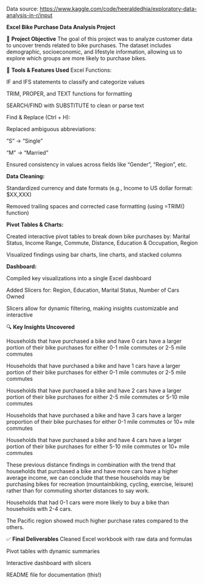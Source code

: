 Data source: https://www.kaggle.com/code/heeraldedhia/exploratory-data-analysis-in-r/input

**Excel Bike Purchase Data Analysis Project**

🧠 **Project Objective**
The goal of this project was to analyze customer data to uncover trends related to bike purchases. The dataset includes demographic, socioeconomic, and lifestyle information, allowing us to explore which groups are more likely to purchase bikes.

🧰 **Tools & Features Used**
Excel Functions:

IF and IFS statements to classify and categorize values

TRIM, PROPER, and TEXT functions for formatting

SEARCH/FIND with SUBSTITUTE to clean or parse text

Find & Replace (Ctrl + H):

Replaced ambiguous abbreviations:

“S” → “Single”

“M” → “Married”

Ensured consistency in values across fields like “Gender”, “Region”, etc.

**Data Cleaning:**

Standardized currency and date formats (e.g., Income to US dollar format: $XX,XXX)

Removed trailing spaces and corrected case formatting (using =TRIM() function)

**Pivot Tables & Charts:**

Created interactive pivot tables to break down bike purchases by: Marital Status, Income Range, Commute, Distance, Education & Occupation, Region

Visualized findings using bar charts, line charts, and stacked columns

**Dashboard:**

Compiled key visualizations into a single Excel dashboard

Added Slicers for: Region, Education, Marital Status, Number of Cars Owned

Slicers allow for dynamic filtering, making insights customizable and interactive

🔍 **Key Insights Uncovered**

Households that have purchased a bike and have 0 cars have a larger portion of their bike purchases for either 0-1 mile commutes or 2-5 mile commutes

Households that have purchased a bike and have 1 cars have a larger portion of their bike purchases for either 0-1 mile commutes or 2-5 mile commutes

Households that have purchased a bike and have 2 cars have a larger portion of their bike purchases for either 2-5 mile commutes or 5-10 mile commutes

Households that have purchased a bike and have 3 cars have a larger proportion of their bike purchases for either 0-1 mile commutes or 10+ mile commutes

Households that have purchased a bike and have 4 cars have a larger portion of their bike purchases for either 5-10 mile commutes or 10+ mile commutes

These previous distance findings in combination with the trend that households that purchased a bike and have more cars have a higher average income, we can conclude that these households
may be purchasing bikes for recreation (mountainbiking, cycling, exercise, leisure) rather than for commuting shorter distances to say work.

Households that had 0-1 cars were more likely to buy a bike than households with 2-4 cars.

The Pacific region showed much higher purchase rates compared to the others.

✅ **Final Deliverables**
Cleaned Excel workbook with raw data and formulas

Pivot tables with dynamic summaries

Interactive dashboard with slicers

README file for documentation (this!)
